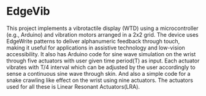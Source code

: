 # EdgeVib
This project implements a vibrotactile display (WTD) using a microcontroller (e.g., Arduino) and vibration motors arranged in a 2x2 grid. The device uses EdgeWrite patterns to deliver alphanumeric feedback through touch, making it useful for applications in assistive technology and low-vision accessibility.
It also has Arduino code for sine wave simulation on the wrist through five actuators with user given time period(T) as input. Each actuator vibrates with T/4 interval which can be adjusted by the user accordingly to sense a continuous sine wave through skin.
And also a simple code for a snake crawling like effect on the wrist using nine actuators.
The actuators used for all these is Linear Resonant Actuators(LRA).
